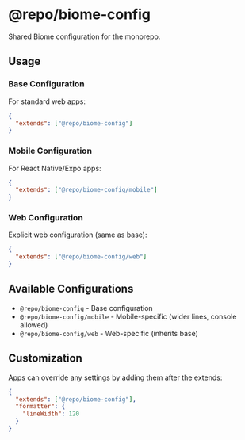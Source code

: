 # @repo/biome-config

Shared Biome configuration for the monorepo.

## Usage

### Base Configuration

For standard web apps:

```json
{
  "extends": ["@repo/biome-config"]
}
```

### Mobile Configuration

For React Native/Expo apps:

```json
{
  "extends": ["@repo/biome-config/mobile"]
}
```

### Web Configuration

Explicit web configuration (same as base):

```json
{
  "extends": ["@repo/biome-config/web"]
}
```

## Available Configurations

- `@repo/biome-config` - Base configuration
- `@repo/biome-config/mobile` - Mobile-specific (wider lines, console allowed)
- `@repo/biome-config/web` - Web-specific (inherits base)

## Customization

Apps can override any settings by adding them after the extends:

```json
{
  "extends": ["@repo/biome-config"],
  "formatter": {
    "lineWidth": 120
  }
}
```
